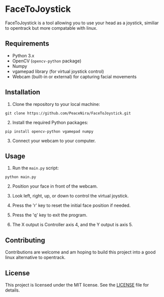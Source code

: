 # FaceToJoystick

FaceToJoystick is a tool allowing you to use your head as a joystick, similiar to opentrack but more compatable with linux.

## Requirements

- Python 3.x
- OpenCV (`opencv-python` package)
- Numpy
- vgamepad library (for virtual joystick control)
- Webcam (built-in or external) for capturing facial movements

## Installation

1. Clone the repository to your local machine:

```
git clone https://github.com/PeaceNira/FaceToJoystick.git
```

2. Install the required Python packages:

```
pip install opencv-python vgamepad numpy
```

3. Connect your webcam to your computer.

## Usage

1. Run the `main.py` script:

```
python main.py
```

2. Position your face in front of the webcam.

3. Look left, right, up, or down to control the virtual joystick.

4. Press the 'r' key to reset the initial face position if needed.

5. Press the 'q' key to exit the program.

6. The X output is Controller axis 4, and the Y output is axis 5.

## Contributing

Contributions are welcome and am hoping to build this project into a good linux alternative to opentrack. 

## License

This project is licensed under the MIT license. See the [LICENSE](LICENSE) file for details.
